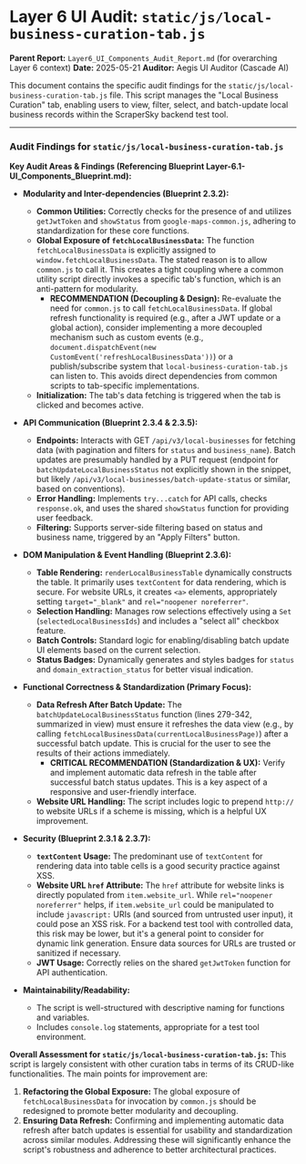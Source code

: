 # Layer 6 UI Audit: `static/js/local-business-curation-tab.js`

**Parent Report:** `Layer6_UI_Components_Audit_Report.md` (for overarching Layer 6 context)
**Date:** 2025-05-21
**Auditor:** Aegis UI Auditor (Cascade AI)

This document contains the specific audit findings for the `static/js/local-business-curation-tab.js` file. This script manages the "Local Business Curation" tab, enabling users to view, filter, select, and batch-update local business records within the ScraperSky backend test tool.

---

### Audit Findings for `static/js/local-business-curation-tab.js`

**Key Audit Areas & Findings (Referencing Blueprint Layer-6.1-UI_Components_Blueprint.md):**

*   **Modularity and Inter-dependencies (Blueprint 2.3.2):**
    *   **Common Utilities:** Correctly checks for the presence of and utilizes `getJwtToken` and `showStatus` from `google-maps-common.js`, adhering to standardization for these core functions.
    *   **Global Exposure of `fetchLocalBusinessData`:** The function `fetchLocalBusinessData` is explicitly assigned to `window.fetchLocalBusinessData`. The stated reason is to allow `common.js` to call it. This creates a tight coupling where a common utility script directly invokes a specific tab's function, which is an anti-pattern for modularity.
        *   **RECOMMENDATION (Decoupling & Design):** Re-evaluate the need for `common.js` to call `fetchLocalBusinessData`. If global refresh functionality is required (e.g., after a JWT update or a global action), consider implementing a more decoupled mechanism such as custom events (e.g., `document.dispatchEvent(new CustomEvent('refreshLocalBusinessData'))`) or a publish/subscribe system that `local-business-curation-tab.js` can listen to. This avoids direct dependencies from common scripts to tab-specific implementations.
    *   **Initialization:** The tab's data fetching is triggered when the tab is clicked and becomes active.

*   **API Communication (Blueprint 2.3.4 & 2.3.5):**
    *   **Endpoints:** Interacts with GET `/api/v3/local-businesses` for fetching data (with pagination and filters for `status` and `business_name`). Batch updates are presumably handled by a PUT request (endpoint for `batchUpdateLocalBusinessStatus` not explicitly shown in the snippet, but likely `/api/v3/local-businesses/batch-update-status` or similar, based on conventions).
    *   **Error Handling:** Implements `try...catch` for API calls, checks `response.ok`, and uses the shared `showStatus` function for providing user feedback.
    *   **Filtering:** Supports server-side filtering based on status and business name, triggered by an "Apply Filters" button.

*   **DOM Manipulation & Event Handling (Blueprint 2.3.6):**
    *   **Table Rendering:** `renderLocalBusinessTable` dynamically constructs the table. It primarily uses `textContent` for data rendering, which is secure. For website URLs, it creates `<a>` elements, appropriately setting `target="_blank"` and `rel="noopener noreferrer"`.
    *   **Selection Handling:** Manages row selections effectively using a `Set` (`selectedLocalBusinessIds`) and includes a "select all" checkbox feature.
    *   **Batch Controls:** Standard logic for enabling/disabling batch update UI elements based on the current selection.
    *   **Status Badges:** Dynamically generates and styles badges for `status` and `domain_extraction_status` for better visual indication.

*   **Functional Correctness & Standardization (Primary Focus):**
    *   **Data Refresh After Batch Update:** The `batchUpdateLocalBusinessStatus` function (lines 279-342, summarized in view) must ensure it refreshes the data view (e.g., by calling `fetchLocalBusinessData(currentLocalBusinessPage)`) after a successful batch update. This is crucial for the user to see the results of their actions immediately.
        *   **CRITICAL RECOMMENDATION (Standardization & UX):** Verify and implement automatic data refresh in the table after successful batch status updates. This is a key aspect of a responsive and user-friendly interface.
    *   **Website URL Handling:** The script includes logic to prepend `http://` to website URLs if a scheme is missing, which is a helpful UX improvement.

*   **Security (Blueprint 2.3.1 & 2.3.7):**
    *   **`textContent` Usage:** The predominant use of `textContent` for rendering data into table cells is a good security practice against XSS.
    *   **Website URL `href` Attribute:** The `href` attribute for website links is directly populated from `item.website_url`. While `rel="noopener noreferrer"` helps, if `item.website_url` could be manipulated to include `javascript:` URIs (and sourced from untrusted user input), it could pose an XSS risk. For a backend test tool with controlled data, this risk may be lower, but it's a general point to consider for dynamic link generation. Ensure data sources for URLs are trusted or sanitized if necessary.
    *   **JWT Usage:** Correctly relies on the shared `getJwtToken` function for API authentication.

*   **Maintainability/Readability:**
    *   The script is well-structured with descriptive naming for functions and variables.
    *   Includes `console.log` statements, appropriate for a test tool environment.

**Overall Assessment for `static/js/local-business-curation-tab.js`:**
This script is largely consistent with other curation tabs in terms of its CRUD-like functionalities. The main points for improvement are:
1.  **Refactoring the Global Exposure:** The global exposure of `fetchLocalBusinessData` for invocation by `common.js` should be redesigned to promote better modularity and decoupling.
2.  **Ensuring Data Refresh:** Confirming and implementing automatic data refresh after batch updates is essential for usability and standardization across similar modules.
Addressing these will significantly enhance the script's robustness and adherence to better architectural practices.
